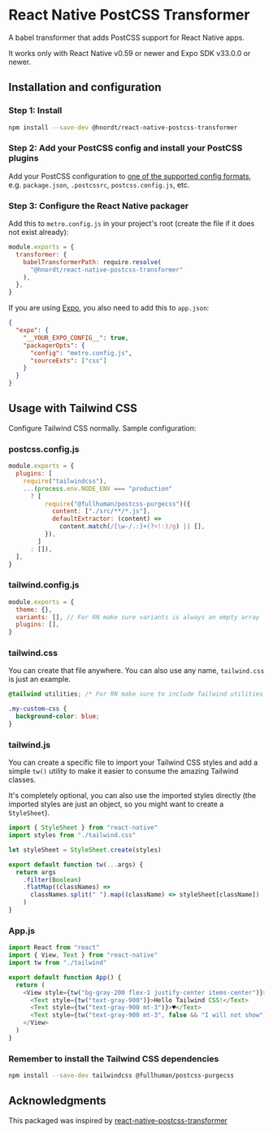# React Native PostCSS Transformer

A babel transformer that adds PostCSS support for React Native apps.

It works only with React Native v0.59 or newer and Expo SDK v33.0.0 or newer.

## Installation and configuration

### Step 1: Install

```sh
npm install --save-dev @hnordt/react-native-postcss-transformer
```

### Step 2: Add your PostCSS config and install your PostCSS plugins

Add your PostCSS configuration to [one of the supported config formats](https://github.com/michael-ciniawsky/postcss-load-config), e.g. `package.json`, `.postcssrc`, `postcss.config.js`, etc.

### Step 3: Configure the React Native packager

Add this to `metro.config.js` in your project's root (create the file if it does not exist already):

```js
module.exports = {
  transformer: {
    babelTransformerPath: require.resolve(
      "@hnordt/react-native-postcss-transformer"
    ),
  },
}
```

If you are using [Expo](https://expo.io), you also need to add this to `app.json`:

```json
{
  "expo": {
    "__YOUR_EXPO_CONFIG__": true,
    "packagerOpts": {
      "config": "metro.config.js",
      "sourceExts": ["css"]
    }
  }
}
```

## Usage with Tailwind CSS

Configure Tailwind CSS normally. Sample configuration:

### postcss.config.js

```js
module.exports = {
  plugins: [
    require("tailwindcss"),
    ...(process.env.NODE_ENV === "production"
      ? [
          require("@fullhuman/postcss-purgecss")({
            content: ["./src/**/*.js"],
            defaultExtractor: (content) =>
              content.match(/[\w-/.:]+(?<!:)/g) || [],
          }),
        ]
      : []),
  ],
}
```

### tailwind.config.js

```js
module.exports = {
  theme: {},
  variants: [], // For RN make sure variants is always an empty array
  plugins: [],
}
```

### tailwind.css

You can create that file anywhere. You can also use any name, `tailwind.css` is just an example.

```css
@tailwind utilities; /* For RN make sure to include Tailwind utilities only */

.my-custom-css {
  background-color: blue;
}
```

### tailwind.js

You can create a specific file to import your Tailwind CSS styles and add a simple `tw()` utility to make it easier to consume the amazing Tailwind classes.

It's completely optional, you can also use the imported styles directly (the imported styles are just an object, so you might want to create a `StyleSheet`).

```js
import { StyleSheet } from "react-native"
import styles from "./tailwind.css"

let styleSheet = StyleSheet.create(styles)

export default function tw(...args) {
  return args
    .filter(Boolean)
    .flatMap((classNames) =>
      classNames.split(" ").map((className) => styleSheet[className])
    )
}
```

### App.js

```js
import React from "react"
import { View, Text } from "react-native"
import tw from "./tailwind"

export default function App() {
  return (
    <View style={tw("bg-gray-200 flex-1 justify-center items-center")}>
      <Text style={tw("text-gray-900")}>Hello Tailwind CSS!</Text>
      <Text style={tw("text-gray-900 mt-3")}>♥️</Text>
      <Text style={tw("text-gray-900 mt-3", false && "I will not show")}>🚀</Text>
    </View>
  )
}
```

### Remember to install the Tailwind CSS dependencies

```sh
npm install --save-dev tailwindcss @fullhuman/postcss-purgecss
```

## Acknowledgments

This packaged was inspired by [react-native-postcss-transformer](https://github.com/kristerkari/react-native-postcss-transformer)
